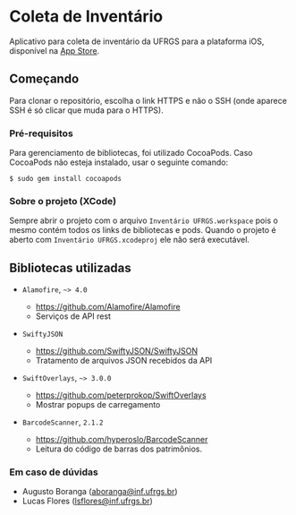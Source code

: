 # Coleta de Inventário

Aplicativo para coleta de inventário da UFRGS para a plataforma iOS, disponível na [App Store](https://apps.apple.com/br/app/coleta-de-inventário/id1476740242).

## Começando

Para clonar o repositório, escolha o link HTTPS e não o SSH (onde aparece SSH é só clicar que muda para o HTTPS).

### Pré-requisitos

Para gerenciamento de bibliotecas, foi utilizado CocoaPods.
Caso CocoaPods não esteja instalado, usar o seguinte comando:

```
$ sudo gem install cocoapods
```
### Sobre o projeto (XCode)

Sempre abrir o projeto com o arquivo `Inventário UFRGS.workspace` pois o mesmo contém todos os links de bibliotecas e pods. Quando o projeto é aberto com `Inventário UFRGS.xcodeproj` ele não será executável.

## Bibliotecas utilizadas

* `Alamofire`, `~> 4.0`
	* https://github.com/Alamofire/Alamofire
	* Serviços de API rest

* `SwiftyJSON`
	* https://github.com/SwiftyJSON/SwiftyJSON
	* Tratamento de arquivos JSON recebidos da API

* `SwiftOverlays`, `~> 3.0.0`
	* https://github.com/peterprokop/SwiftOverlays
	* Mostrar popups de carregamento

* `BarcodeScanner`, `2.1.2`
	* https://github.com/hyperoslo/BarcodeScanner
	* Leitura do código de barras dos patrimônios.


### Em caso de dúvidas

* Augusto Boranga (aboranga@inf.ufrgs.br)
* Lucas Flores (lsflores@inf.ufrgs.br)
